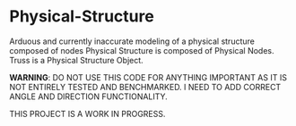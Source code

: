 # Physical-Structure
Arduous and currently inaccurate modeling of a physical structure composed of nodes
Physical Structure is composed of Physical Nodes. Truss is a Physical Structure Object.

**WARNING**: DO NOT USE THIS CODE FOR ANYTHING IMPORTANT AS IT IS NOT ENTIRELY TESTED AND BENCHMARKED. I NEED TO ADD CORRECT ANGLE AND DIRECTION FUNCTIONALITY.

THIS PROJECT IS A WORK IN PROGRESS.
